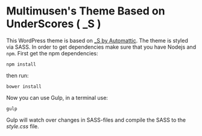 # Multimusen's Theme Based on UnderScores ( _S )

This WordPress theme is based on [_S by Automattic](http://underscores.me/). The theme is styled via SASS. In order to get dependencies make sure that you have Nodejs and `npm`. First get the npm dependencies:

`npm install`

then run:

`bower install`

Now you can use Gulp, in a terminal use:

`gulp`

Gulp will watch over changes in SASS-files and compile the SASS to the *style.css* file. 

